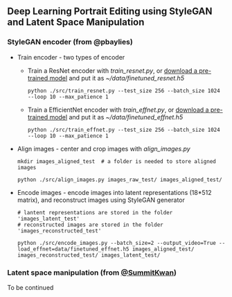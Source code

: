 ## Deep Learning Portrait Editing using StyleGAN and Latent Space Manipulation


### StyleGAN encoder (from @pbaylies)

* Train encoder - two types of encoder
    * Train a ResNet encoder with *train_resnet.py*, or [download a pre-trained model](https://drive.google.com/open?id=1tZLucJ1pZ8GA9JTRwF9d-Thr0zhR-i6l) and put it as *~/data/finetuned_resnet.h5*
      ```
      python ./src/train_resnet.py --test_size 256 --batch_size 1024 --loop 10 --max_patience 1
      ```
    
    * Train a EfficientNet encoder with *train_effnet.py*, or [download a pre-trained model](https://drive.google.com/open?id=1LFTlv0RFo2zXz2GKVEYZDBRL7wFIj5Cc) and put it as *~/data/finetuned_effnet.h5*
      ```
      python ./src/train_effnet.py --test_size 256 --batch_size 1024 --loop 10 --max_patience 1
      ```


* Align images - center and crop images with *align_images.py*
    ```
    mkdir images_aligned_test  # a folder is needed to store aligned images

    python ./src/align_images.py images_raw_test/ images_aligned_test/
    ```


* Encode images - encode images into latent representations (18*512 matrix), and reconstruct images using StyleGAN generator 
    ```
    # lantent representations are stored in the folder 'images_latent_test'
    # reconstructed images are stored in the folder 'images_reconstructed_test'
    
    python ./src/encode_images.py --batch_size=2 --output_video=True --load_effnet=data/finetuned_effnet.h5 images_aligned_test/ images_reconstructed_test/ images_latent_test/
    ```


### Latent space manipulation (from [@SummitKwan](https://github.com/SummitKwan/transparent_latent_gan))

To be continued

